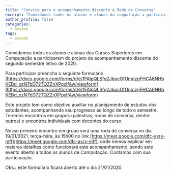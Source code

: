 ```yaml
---
title: "Convite para o acompanhamento discente e Roda de Conversa"
excerpt: "Convidamos todos os alunos e alunas da computação a participarem!"
author_profile: false
categories:
  - avisos
tags:
  - avisos
---
```


Convidamos todos os alunos e alunas dos Cursos Superiores em Computação a participarem do projeto de acompanhamento discente do segundo semestre letivo de 2020.

Para participar preencha o seguinte formulário [https://docs.google.com/forms/d/e/1FAIpQLSfq2JbocOfUnmzgFHCA6NHbKEBd_ozN7bD72TQZZnXPpxIfAw/viewform](https://docs.google.com/forms/d/e/1FAIpQLSfq2JbocOfUnmzgFHCA6NHbKEBd_ozN7bD72TQZZnXPpxIfAw/viewform)

Este projeto tem como objetivo auxiliar no planejamento de estudos dos estudantes, acompanhando seu progresso ao longo de todo o semestre. Teremos encontros em grupos (palestras, rodas de conversa, dentre outros) e encontros individuais com docentes do curso.

Nosso primeiro encontro em grupo será uma roda de conversa no dia 19/01/2021, terça-feira, às 15h00 no link [https://meet.google.com/dfc-asrx-mff](https://meet.google.com/dfc-asrx-mff), onde iremos explicar em maiores detalhes como funcionará este acompanhamento, sendo este evento aberto a todos os alunos de Computação. Contamos com sua participação.

Obs.: este formulário ficará aberto até o dia 21/01/2020.
